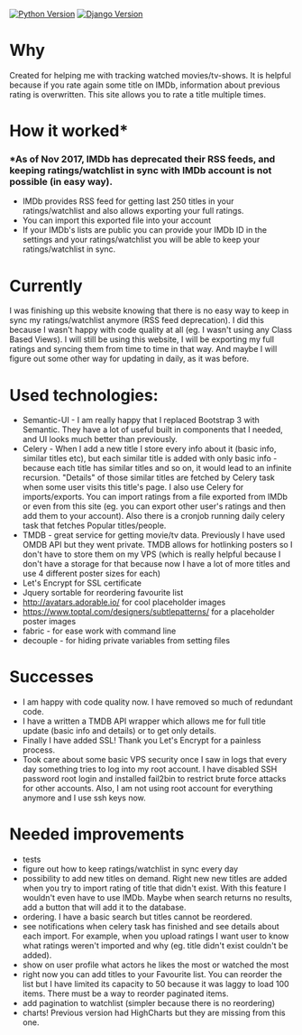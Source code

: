 [![Python Version](https://img.shields.io/badge/python-3.6-brightgreen.svg)](https://python.org) [![Django Version](https://img.shields.io/badge/django-1.11-brightgreen.svg)](https://djangoproject.com)


# Why
Created for helping me with tracking watched movies/tv-shows.
It is helpful because if you rate again some title on IMDb, information about previous rating is overwritten. This site allows you to rate a title multiple times.

# How it worked*
### *As of Nov 2017, IMDb has deprecated their RSS feeds, and keeping ratings/watchlist in sync with IMDb account is not possible (in easy way).
* IMDb provides RSS feed for getting last 250 titles in your ratings/watchlist and also allows exporting your full ratings.
* You can import this exported file into your account
* If your IMDb's lists are public you can provide your IMDb ID in the settings and your ratings/watchlist you will be able to keep your ratings/watchlist in sync.


# Currently
I was finishing up this website knowing that there is no easy way to keep in sync my ratings/watchlist anymore (RSS feed deprecation). I did this because I wasn't happy with code quality at all (eg. I wasn't using any Class Based Views).
I will still be using this website, I will be exporting my full ratings and syncing them from time to time in that way. And maybe I will figure out some other way for updating in daily, as it was before.

# Used technologies:
* Semantic-UI - I am really happy that I replaced Bootstrap 3 with Semantic. They have a lot of useful built in components that I needed, and UI looks much better than previously.
* Celery - When I add a new title I store every info about it (basic info, similar titles etc), but each similar title is added with only basic info - because each title has similar titles and so on, it would lead to an infinite recursion. "Details" of those similar titles are fetched by Celery task when some user visits this title's page.
I also use Celery for imports/exports. You can import ratings from a file exported from IMDb or even from this site (eg. you can export other user's ratings and then add them to your account). Also there is a cronjob running daily celery task that fetches Popular titles/people.
* TMDB - great service for getting movie/tv data. Previously I have used OMDB API but they went private. TMDB allows for hotlinking posters so I don't have to store them on my VPS (which is really helpful because I don't have a storage for that because now I have a lot of more titles and use 4 different poster sizes for each)
* Let's Encrypt for SSL certificate
* Jquery sortable for reordering favourite list
* http://avatars.adorable.io/ for cool placeholder images
* https://www.toptal.com/designers/subtlepatterns/ for a placeholder poster images
* fabric - for ease work with command line
* decouple - for hiding private variables from setting files


# Successes
* I am happy with code quality now. I have removed so much of redundant code.
* I have a written a TMDB API wrapper which allows me for full title update (basic info and details) or to get only details.
* Finally I have added SSL! Thank you Let's Encrypt for a painless process.
* Took care about some basic VPS security once I saw in logs that every day something tries to log into my root account. I have disabled SSH password root login and installed fail2bin to restrict brute force attacks for other accounts. Also, I am not using root account for everything anymore and I use ssh keys now.


# Needed improvements
* tests
* figure out how to keep ratings/watchlist in sync every day
* possibility to add new titles on demand. Right new new titles are added when you try to import rating of title that didn't exist. With this feature I wouldn't even have to use IMDb. Maybe when search returns no results, add a button that will add it to the database.
* ordering. I have a basic search but titles cannot be reordered.
* see notifications when celery task has finished and see details about each import. For example, when you upload ratings I want user to know what ratings weren't imported and why (eg. title didn't exist couldn't be added).
* show on user profile what actors he likes the most or watched the most
* right now you can add titles to your Favourite list. You can reorder the list but I have limited its capacity to 50 because it was laggy to load 100 items. There must be a way to reorder paginated items.
* add pagination to watchlist (simpler because there is no reordering)
* charts! Previous version had HighCharts but they are missing from this one.
